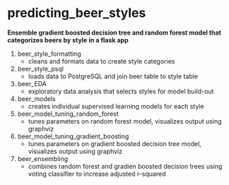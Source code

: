 # predicting_beer_styles

**Ensemble gradient boosted decision tree and random forest model that categorizes beers by style in a flask app**

1.  beer_style_formatting
    - cleans and formats data to create style categories
2.  beer_style_psql
    - loads data to PostgreSQL and join beer table to style table
3.  beer_EDA
    - exploratory data analysis that selects styles for model build-out
4.  beer_models
    - creates individual supervised learning models for each style
5.  beer_model_tuning_random_forest
    - tunes parameters on random forest model, visualizes output using graphviz
6.  beer_model_tuning_gradient_boosting
    - tunes parameters on gradient boosted decision tree model, visualizes output using graphviz
7.  beer_ensembling
    - combines random forest and gradien boosted decision trees using voting classifier to increase adjusted r-squared
